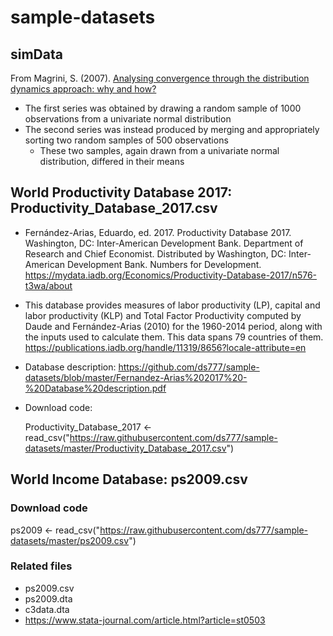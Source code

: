 # sample-datasets

## simData

  From Magrini, S. (2007). [Analysing convergence through the distribution dynamics approach: why and how?](https://sites.google.com/a/unive.it/smagrini/home/matlab-code)

- The first series was obtained by drawing a random sample of 1000 observations from a univariate normal distribution
- The second series was instead produced by merging and appropriately sorting two random samples of 500 observations
  - These two samples, again drawn from a univariate normal distribution, differed in their means

## World Productivity Database 2017: Productivity_Database_2017.csv

- Fernández-Arias, Eduardo, ed. 2017. Productivity Database 2017. Washington, DC: Inter-American Development Bank. Department of Research and Chief Economist. Distributed by Washington, DC: Inter-American Development Bank. Numbers for Development. <https://mydata.iadb.org/Economics/Productivity-Database-2017/n576-t3wa/about>

- This database provides measures of labor productivity (LP), capital and labor productivity (KLP) and Total Factor Productivity computed by Daude and Fernández-Arias (2010) for the 1960-2014 period, along with the inputs used to calculate them. This data spans 79 countries of them. <https://publications.iadb.org/handle/11319/8656?locale-attribute=en>

- Database description:  <https://github.com/ds777/sample-datasets/blob/master/Fernandez-Arias%202017%20-%20Database%20description.pdf>

- Download code:

  Productivity_Database_2017 <- read_csv("https://raw.githubusercontent.com/ds777/sample-datasets/master/Productivity_Database_2017.csv")

## World Income Database: ps2009.csv


### Download code

ps2009 <- read_csv("https://raw.githubusercontent.com/ds777/sample-datasets/master/ps2009.csv")

### Related files

- ps2009.csv
- ps2009.dta
- c3data.dta
- <https://www.stata-journal.com/article.html?article=st0503>
